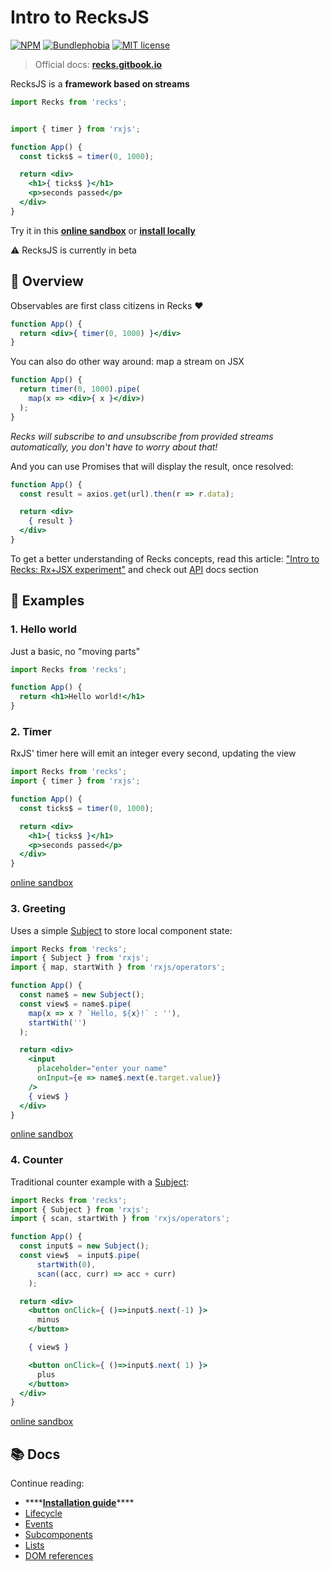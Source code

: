 # Intro to RecksJS

[![NPM](https://img.shields.io/npm/v/recks)](https://www.npmjs.com/package/recks) [![Bundlephobia](https://img.shields.io/bundlephobia/minzip/recks?label=gzipped)](https://bundlephobia.com/result?p=recks@latest) [![MIT license](https://img.shields.io/npm/l/recks)](https://opensource.org/licenses/MIT)

> Official docs: [**recks.gitbook.io**](https://recks.gitbook.io)

RecksJS is a **framework based on streams**

```jsx
import Recks from 'recks';


import { timer } from 'rxjs';

function App() {
  const ticks$ = timer(0, 1000);

  return <div>
    <h1>{ ticks$ }</h1>
    <p>seconds passed</p>
  </div>
}
```

Try it in this [**online sandbox**](https://codesandbox.io/s/recks-example-greeting-input-tu6tp?file=/src/App.jsx) or [**install locally**](https://recks.gitbook.io/recks/install)

⚠️ RecksJS is currently in beta

## 🔎 Overview

Observables are first class citizens in Recks ❤️

```jsx
function App() {
  return <div>{ timer(0, 1000) }</div>
}
```

You can also do other way around: map a stream on JSX

```jsx
function App() {
  return timer(0, 1000).pipe(
    map(x => <div>{ x }</div>)
  );
}
```

_Recks will subscribe to and unsubscribe from provided streams automatically, you don't have to worry about that!_

And you can use Promises that will display the result, once resolved:

```jsx
function App() {
  const result = axios.get(url).then(r => r.data);

  return <div>
    { result }
  </div>
}
```

To get a better understanding of Recks concepts, read this article: ["Intro to Recks: Rx+JSX experiment"](https://dev.to/kosich/recks-rxjs-based-framework-23h5) and check out [API](https://recks.gitbook.io/recks/api/) docs section

## 📖 Examples

### 1. Hello world

Just a basic, no "moving parts"

```jsx
import Recks from 'recks';

function App() {
  return <h1>Hello world!</h1>
}
```

### 2. Timer

RxJS' timer here will emit an integer every second, updating the view

```jsx
import Recks from 'recks';
import { timer } from 'rxjs';

function App() {
  const ticks$ = timer(0, 1000);

  return <div>
    <h1>{ ticks$ }</h1>
    <p>seconds passed</p>
  </div>
}
```

[online sandbox](https://codesandbox.io/s/recks-example-timer-fjyvj?fontsize=14&hidenavigation=1&theme=dark&module=/src/App)

### 3. Greeting

Uses a simple [Subject](https://rxjs.dev/api/index/class/Subject) to store local component state:

```jsx
import Recks from 'recks';
import { Subject } from 'rxjs';
import { map, startWith } from 'rxjs/operators';

function App() {
  const name$ = new Subject();
  const view$ = name$.pipe(
    map(x => x ? `Hello, ${x}!` : ''),
    startWith('')
  );

  return <div>
    <input
      placeholder="enter your name"
      onInput={e => name$.next(e.target.value)}
    />
    { view$ }
  </div>
}
```

[online sandbox](https://codesandbox.io/s/recks-example-greeting-input-tu6tp?fontsize=14&hidenavigation=1&theme=dark&module=/src/App)

### 4. Counter

Traditional counter example with a [Subject](https://rxjs.dev/api/index/class/Subject):

```jsx
import Recks from 'recks';
import { Subject } from 'rxjs';
import { scan, startWith } from 'rxjs/operators';

function App() {
  const input$ = new Subject();
  const view$  = input$.pipe(
      startWith(0),
      scan((acc, curr) => acc + curr)
    );

  return <div>
    <button onClick={ ()=>input$.next(-1) }>
      minus
    </button>

    { view$ }

    <button onClick={ ()=>input$.next( 1) }>
      plus
    </button>
  </div>
}
```

[online sandbox](https://codesandbox.io/s/recks-example-counter-lw29e?fontsize=14&hidenavigation=1&theme=dark&module=/src/App)

## 📚 Docs

Continue reading:

* \*\*\*\*[**Installation guide**](https://recks.gitbook.io/recks/install)\*\*\*\*
* [Lifecycle](https://recks.gitbook.io/recks/api/lifecycle)
* [Events](https://recks.gitbook.io/recks/api/events)
* [Subcomponents](https://recks.gitbook.io/recks/api/subcomponents)
* [Lists](https://recks.gitbook.io/recks/api/lists)
* [DOM references](https://recks.gitbook.io/recks/api/dom-references)

